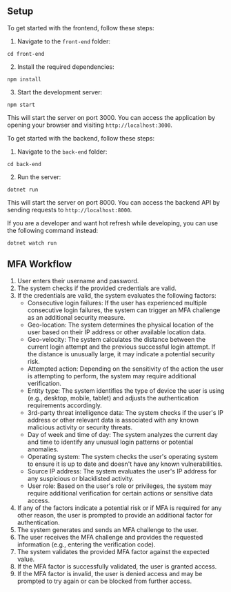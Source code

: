 ## Setup
To get started with the frontend, follow these steps:

1. Navigate to the `front-end` folder:
```
cd front-end
```

2. Install the required dependencies:
```
npm install
```

3. Start the development server:
```
npm start
```

This will start the server on port 3000. You can access the application by opening your browser and visiting `http://localhost:3000`.

To get started with the backend, follow these steps:

1. Navigate to the `back-end` folder:
```
cd back-end
```
2. Run the server:
```
dotnet run
```
This will start the server on port 8000. You can access the backend API by sending requests to `http://localhost:8000`.

If you are a developer and want hot refresh while developing, you can use the following command instead:
```
dotnet watch run
```

## MFA Workflow

1. User enters their username and password.
2. The system checks if the provided credentials are valid.
3. If the credentials are valid, the system evaluates the following factors:
   - Consecutive login failures: If the user has experienced multiple consecutive login failures, the system can trigger an MFA challenge as an additional security measure.
   - Geo-location: The system determines the physical location of the user based on their IP address or other available location data.
   - Geo-velocity: The system calculates the distance between the current login attempt and the previous successful login attempt. If the distance is unusually large, it may indicate a potential security risk.
   - Attempted action: Depending on the sensitivity of the action the user is attempting to perform, the system may require additional verification.
   - Entity type: The system identifies the type of device the user is using (e.g., desktop, mobile, tablet) and adjusts the authentication requirements accordingly.
   - 3rd-party threat intelligence data: The system checks if the user's IP address or other relevant data is associated with any known malicious activity or security threats.
   - Day of week and time of day: The system analyzes the current day and time to identify any unusual login patterns or potential anomalies.
   - Operating system: The system checks the user's operating system to ensure it is up to date and doesn't have any known vulnerabilities.
   - Source IP address: The system evaluates the user's IP address for any suspicious or blacklisted activity.
   - User role: Based on the user's role or privileges, the system may require additional verification for certain actions or sensitive data access.
4. If any of the factors indicate a potential risk or if MFA is required for any other reason, the user is prompted to provide an additional factor for authentication.
5. The system generates and sends an MFA challenge to the user.
6. The user receives the MFA challenge and provides the requested information (e.g., entering the verification code).
7. The system validates the provided MFA factor against the expected value.
8. If the MFA factor is successfully validated, the user is granted access.
9. If the MFA factor is invalid, the user is denied access and may be prompted to try again or can be blocked from further access.
